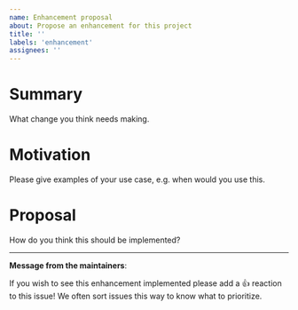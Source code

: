 ```yaml
---
name: Enhancement proposal
about: Propose an enhancement for this project
title: ''
labels: 'enhancement'
assignees: ''
---
```

# Summary

What change you think needs making.

# Motivation

Please give examples of your use case, e.g. when would you use this.

# Proposal

How do you think this should be implemented?

---
<!-- Issue Author: Don't delete this message to encourage other users to support your issue! -->
**Message from the maintainers**:

If you wish to see this enhancement implemented please add a 👍 reaction to this issue! We often sort issues this way to know what to prioritize.
